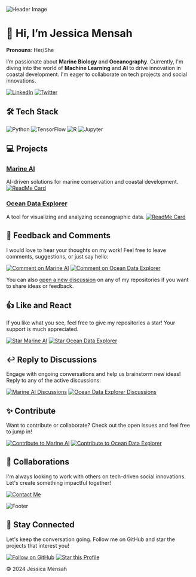 ![Header Image](https://drive.google.com/file/d/1-q4xt2CXOMh9dPBbRvMw7DDQvx1KnfFh/view?usp=drivesdk )

# 👋 Hi, I’m **Jessica Mensah**
**Pronouns**: Her/She

I’m passionate about **Marine Biology** and **Oceanography**. Currently, I'm diving into the world of **Machine Learning** and **AI** to drive innovation in coastal development. I'm eager to collaborate on tech projects and social innovations.

[![LinkedIn](https://img.shields.io/badge/-Connect-blue?style=flat-square&logo=Linkedin&logoColor=white&link=https://www.linkedin.com/)](https://www.linkedin.com/in/your-profile) 
[![Twitter](https://img.shields.io/badge/-Follow-1DA1F2?style=flat-square&logo=Twitter&logoColor=white&link=https://twitter.com/your-profile)](https://twitter.com/your-profile)

## 🛠 Tech Stack

![Python](https://img.shields.io/badge/-Python-3776AB?style=flat-square&logo=python&logoColor=white)
![TensorFlow](https://img.shields.io/badge/-TensorFlow-FF6F00?style=flat-square&logo=TensorFlow&logoColor=white)
![R](https://img.shields.io/badge/-R-276DC3?style=flat-square&logo=R&logoColor=white)
![Jupyter](https://img.shields.io/badge/-Jupyter-F37626?style=flat-square&logo=Jupyter&logoColor=white)

## 💻 Projects

### [Marine AI](https://github.com/your-profile/MarineAI)
AI-driven solutions for marine conservation and coastal development.
[![ReadMe Card](https://github-readme-stats.vercel.app/api/pin/?username=your-profile&repo=MarineAI)](https://github.com/your-profile/MarineAI)

### [Ocean Data Explorer](https://github.com/your-profile/OceanDataExplorer)
A tool for visualizing and analyzing oceanographic data.
[![ReadMe Card](https://github-readme-stats.vercel.app/api/pin/?username=your-profile&repo=OceanDataExplorer)](https://github.com/your-profile/OceanDataExplorer)

## 💬 Feedback and Comments

I would love to hear your thoughts on my work! Feel free to leave comments, suggestions, or just say hello:

[![Comment on Marine AI](https://img.shields.io/badge/Comment%20on%20Marine%20AI-%23F37A5D?style=for-the-badge)](https://github.com/your-profile/MarineAI/discussions/new)
[![Comment on Ocean Data Explorer](https://img.shields.io/badge/Comment%20on%20Ocean%20Data%20Explorer-%23F37A5D?style=for-the-badge)](https://github.com/your-profile/OceanDataExplorer/discussions/new)

You can also [open a new discussion](https://github.com/your-profile/your-repo/discussions/new) on any of my repositories if you want to share ideas or feedback.

## 👍 Like and React

If you like what you see, feel free to give my repositories a star! Your support is much appreciated.

[![Star Marine AI](https://img.shields.io/github/stars/your-profile/MarineAI?style=social)](https://github.com/your-profile/MarineAI/stargazers)
[![Star Ocean Data Explorer](https://img.shields.io/github/stars/your-profile/OceanDataExplorer?style=social)](https://github.com/your-profile/OceanDataExplorer/stargazers)

## ↩️ Reply to Discussions

Engage with ongoing conversations and help us brainstorm new ideas! Reply to any of the active discussions:

[![Marine AI Discussions](https://img.shields.io/badge/Marine%20AI%20Discussions-%23007EC6?style=for-the-badge)](https://github.com/your-profile/MarineAI/discussions)
[![Ocean Data Explorer Discussions](https://img.shields.io/badge/Ocean%20Data%20Explorer%20Discussions-%23007EC6?style=for-the-badge)](https://github.com/your-profile/OceanDataExplorer/discussions)

## ✨ Contribute

Want to contribute or collaborate? Check out the open issues and feel free to jump in!

[![Contribute to Marine AI](https://img.shields.io/badge/Contribute%20to%20Marine%20AI-%234CAF50?style=for-the-badge)](https://github.com/your-profile/MarineAI/issues)
[![Contribute to Ocean Data Explorer](https://img.shields.io/badge/Contribute%20to%20Ocean%20Data%20Explorer-%234CAF50?style=for-the-badge)](https://github.com/your-profile/OceanDataExplorer/issues)


## 💞️ Collaborations

I'm always looking to work with others on tech-driven social innovations. Let's create something impactful together!

[![Contact Me](https://img.shields.io/badge/Contact%20Me-EA4C89?style=for-the-badge&logo=gmail&logoColor=white&link=mailto:mensahjessica198@gmail.com)](mailto:mensahjessica198@gmail.com)

![Footer](https://img.shields.io/badge/Made%20with%20%3C3%20and%20Code-blueviolet?style=flat-square)

## 🌟 Stay Connected

Let's keep the conversation going. Follow me on GitHub and star the projects that interest you!

[![Follow on GitHub](https://img.shields.io/github/followers/your-profile?style=social)](https://github.com/your-profile)
[![Star this Profile](https://img.shields.io/github/stars/your-profile?style=social)](https://github.com/your-profile)

© 2024 Jessica Mensah

